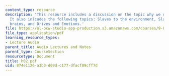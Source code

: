 ```yaml
---
content_type: resource
description: 'This resource includes a discussion on the topic why we do anything.
  It also inlcudes the following topics: Slaves to the environment, Slaves to our
  brains, and Drives and Emotions.'
file: https://ol-ocw-studio-app-production.s3.amazonaws.com/courses/9-00-introduction-to-psychology-fall-2004/874e1126a3b3d09dc177dfacf09cff7d_h02.pdf
file_type: application/pdf
learning_resource_types:
- Lecture Audio
parent_title: Audio Lectures and Notes
parent_type: CourseSection
resourcetype: Document
title: h02.pdf
uid: 874e1126-a3b3-d09d-c177-dfacf09cff7d
---
```


